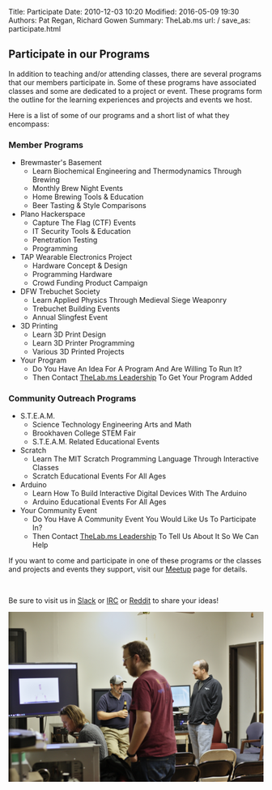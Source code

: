 Title: Participate
Date: 2010-12-03 10:20
Modified: 2016-05-09 19:30
Authors: Pat Regan, Richard Gowen
Summary: TheLab.ms
url: /
save_as: participate.html

## Participate in our Programs

In addition to teaching and/or attending classes, there are several programs that our members participate in.
Some of these programs have associated classes and some are dedicated to a project or event.
These programs form the outline for the learning experiences and projects and events we host.

Here is a list of some of our programs and a short list of what they encompass:

### Member Programs

* Brewmaster&#39;s Basement
    * Learn Biochemical Engineering and Thermodynamics Through Brewing
    * Monthly Brew Night Events
    * Home Brewing Tools & Education
    * Beer Tasting & Style Comparisons
* Plano Hackerspace
    * Capture The Flag (CTF) Events
    * IT Security Tools & Education
    * Penetration Testing
    * Programming
* TAP Wearable Electronics Project
    * Hardware Concept & Design
    * Programming Hardware
    * Crowd Funding Product Campaign
* DFW Trebuchet Society
    * Learn Applied Physics Through Medieval Siege Weaponry
    * Trebuchet Building Events
    * Annual Slingfest Event
* 3D Printing
    * Learn 3D Print Design
    * Learn 3D Printer Programming
    * Various 3D Printed Projects
* Your Program
    * Do You Have An Idea For A Program And Are Willing To Run It?
    * Then Contact [TheLab.ms Leadership](mailto:leadership@thelab.ms) To Get Your Program Added

### Community Outreach Programs

* S.T.E.A.M.
    * Science Technology Engineering Arts and Math
    * Brookhaven College STEM Fair
    * S.T.E.A.M. Related Educational Events
* Scratch
    * Learn The MIT Scratch Programming Language Through Interactive Classes
    * Scratch Educational Events For All Ages
* Arduino
    * Learn How To Build Interactive Digital Devices With The Arduino
    * Arduino Educational Events For All Ages
* Your Community Event
    * Do You Have A Community Event You Would Like Us To Participate In?
    * Then Contact [TheLab.ms Leadership](mailto:leadership@thelab.ms) To Tell Us About It So We Can Help

If you want to come and participate in one of these programs or the classes and projects and events they support, visit our [Meetup](https://www.meetup.com/TheLab-ms/) page for details.

&nbsp;

Be sure to visit us in [Slack](https://thelab.slack.com) or [IRC](https://kiwiirc.com/client/irc.freenode.org/?nick=TheLabGuest|?&theme=cli#thelab.ms) or [Reddit](http://www.reddit.com/r/TheLab_ms/) to share your ideas!

![These guys are participating](/images/LeadershipMeeting1.jpg)


